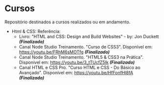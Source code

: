 # Cursos
Repositório destinados a cursos realizados ou em andamento.

- Html & CSS:
  Referência:
    - Livro: "HTML and CSS: Design and Build Websites" - by: Jon Duckett   ***(Finalizado)***
    - Canal Node Studio Treinamento. "Curso de CSS3". Disponível em: https://youtu.be/FRhM6sMOTfg ***(Finalizado)***
    - Canal Node Studio Treinamento. "HTML5 & CSS3 na Prática". Disponível em: https://youtu.be/3_tTUcfZ5Ik ***(Finalizado)***
    - Canal HTML e CSS Pro. "Curso HTML e CSS - Do Básico ao Avançado". Disponível em: https://youtu.be/HfFonfHl8fA ***(Finalizado)***
    
